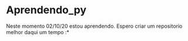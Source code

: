 # Aprendendo_py
 Neste momento 02/10/20 estou aprendendo. Espero criar um repositorio melhor daqui um tempo :*
